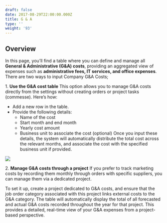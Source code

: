 ```yaml
---
draft: false
date: 2017-08-29T22:00:00.000Z
title: G & A
type: ''
weight: '93'
---
```


## Overview

In this page, you’ll find a table where you can define and manage all **General & Administrative (G\&A) costs**, providing an aggregated view of expenses such as **administrative fees, IT services, and office expenses**.
There are two ways to input Company G\&A Costs;

1\. **Use the G\&A cost table**
This option allows you to manage G\&A costs directly from the settings without creating orders or project tasks (commesse). Here’s how:

* Add a new row in the table.
* Provide the following details:
  * Name of the cost
  * Start month and end month
  * Yearly cost amount
  * Business unit to associate the cost (optional)
    Once you input these details, the system will automatically distribute the total cost across the relevant months, and associate the cost with the specified business unit if provided.

![](</uploads/Screenshot 2025-02-12 alle 12.49.35.png>)

2\. **Manage G\&A costs through a project**
If you prefer to track marketing costs by recording them monthly through orders with specific suppliers, you can manage them via a dedicated project.

To set it up, create a project dedicated to G\&A costs, and ensure that the job order category associated with this project links external costs to the G\&A category.
The table will automatically display the total of all forecasted and actual G\&A costs recorded throughout the year for that project. This provides a detailed, real-time view of your G\&A expenses from a project-based perspective.
